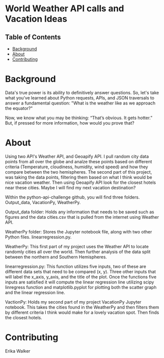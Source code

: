 # World Weather API calls and Vacation Ideas

## Table of Contents

- [Background](#background)
- [About](#about)
- [Contributing](#contributing)

# Background
Data's true power is its ability to definitively answer questions. So, let's take what you've learned about Python requests, APIs, and JSON traversals to answer a fundamental question: "What is the weather like as we approach the equator?"

Now, we know what you may be thinking: “That’s obvious. It gets hotter.” But, if pressed for more information, how would you prove that?

# About

Using two API's Weather API, and Geoapify API.  I pull random city data points from all over the globe and analze these points based on different criteria (Temperature, cloudiness, humidity, wind speed) and how they compare between the two hemispheres.  The second part of this project, was taking the data points, filtering them based on what I think would be nice vacation weather.  Then using Geoapify API look for the closest hotels near these cities.  Maybe I will find my next vacation destination?

Within the python-api-challenge github, you will find three folders.  Output_data, VacationPy, WeatherPy.  

Output_data folder: 
Holds any information that needs to be saved such as figures and the data cities.csv that is pulled from the internet using Weather API.  

WeatherPy folder:
Stores the Jupyter notebook file, along with two other Python files.  linearregression.py.

WeatherPy:
This first part of my project uses the Weather API to locate randomly cities all over the world.  Then further analysis of the data split between the northern and Southern Hemispheres.  

linearregression.py:
This function utilizes five inputs, two of these are different data sets that need to be compared (x, y).  Three other inputs that will label the x_axis, y_axis, and the title of the plot.  Once the functions five inputs are satisfied it will compute the linear regression line utilizing scipy linregress function and matplotlib.pyplot for plotting both the scatter graph and the linear regression line.

VactionPy:
Holds my second part of my project VacationPy Jupyter notebook.  This takes the cities found in the WeatherPy and then filters them by different criteria I think would make for a lovely vacation spot.  Then finds the closest hotels.

# Contributing
Erika Walker

